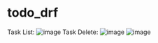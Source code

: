 # todo_drf

Task List:
![image](https://user-images.githubusercontent.com/67023201/140263738-6bf2b555-67b3-48d3-a522-6d355ee71fc4.png)
Task Delete:
![image](https://user-images.githubusercontent.com/67023201/140263802-c519f921-663d-4b66-a824-2ba2111dfd4b.png)
![image](https://user-images.githubusercontent.com/67023201/140263861-d3ed5d89-804f-4eec-8bcc-57a3bcecc1db.png)
